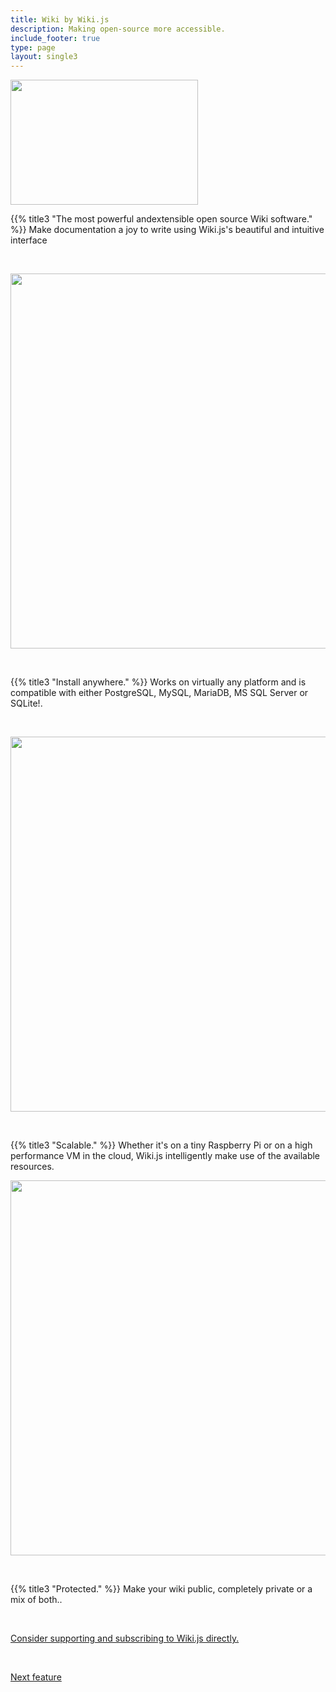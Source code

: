 ```yaml
---
title: Wiki by Wiki.js
description: Making open-source more accessible.
include_footer: true
type: page
layout: single3
---
```

<img src="https://workmates.live/wp-content/uploads/2022/11/wikijs.png" 
     width="300" 
     height="200" />

{{% title3 "The most powerful andextensible open source Wiki software." %}}
Make documentation a joy to write
using Wiki.js's beautiful and intuitive interface

<br>

<img src="/uploads/w1.png" 
     width="600" 
     height="600" />

<br>   

{{% title3 "Install anywhere." %}}
Works on virtually any platform and is compatible with either PostgreSQL, MySQL, MariaDB, MS SQL Server or SQLite!.

<br>

<img src="/uploads/wa1.png" 
     width="600" 
     height="600" />

<br>  

{{% title3 "Scalable." %}}
Whether it's on a tiny Raspberry Pi or on a high performance VM in the cloud, Wiki.js intelligently make use of the available resources.
<br>

<img src="/uploads/wikijs.png" 
     width="600" 
     height="600" />

<br>

{{% title3 "Protected." %}}
Make your wiki public, completely private or a mix of both..



 <br>

 <a href="https://js.wiki/">Consider supporting and subscribing to Wiki.js directly.</a> 

 <br>


 <a href="https://workdojos.com/features/passwords">Next feature</a> 


